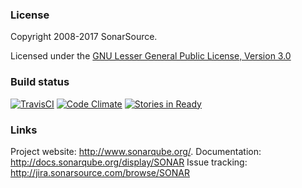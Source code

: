 ### License



Copyright 2008-2017 SonarSource.

Licensed under the [GNU Lesser General Public License, Version 3.0](http://www.gnu.org/licenses/lgpl.txt)

### Build status

[![TravisCI](https://travis-ci.org/pmpavlov/sonarqube.svg?branch=master)](https://travis-ci.org/pmpavlov/sonarqube)
[![Code Climate](https://codeclimate.com/github/pmpavlov/sonarqube/badges/gpa.svg)](https://codeclimate.com/github/pmpavlov/sonarqube)
[![Stories in Ready](https://badge.waffle.io/pmpavlov/sonarqube.svg?label=ready&title=Ready)](http://waffle.io/pmpavlov/sonarqube)

### Links

Project website: <http://www.sonarqube.org/>.
Documentation: <http://docs.sonarqube.org/display/SONAR>
Issue tracking: <http://jira.sonarsource.com/browse/SONAR>
